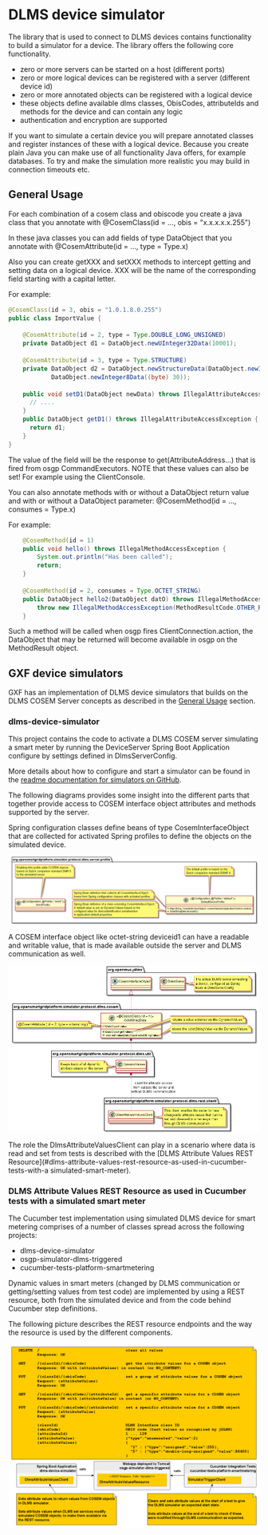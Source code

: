 # DLMS device simulator

The library that is used to connect to DLMS devices contains functionality to build a simulator for a device. The library offers the following core functionality.

* zero or more servers can be started on a host \(different ports\)
* zero or more logical devices can be registered with a server \(different device id\)
* zero or more annotated objects can be registered with a logical device
* these objects define available dlms classes, ObisCodes, attributeIds and methods for the device and can contain any logic
* authentication and encryption are supported

If you want to simulate a certain device you will prepare annotated classes and register instances of these with a logical device. Because you create plain Java you can make use of all functionality Java offers, for example databases. To try and make the simulation more realistic you may build in connection timeouts etc.

## General Usage

For each combination of a cosem class and obiscode you create a java class that you annotate with @CosemClass\(id = ..., obis = "x.x.x.x.x.255"\)

In these java classes you can add fields of type DataObject that you annotate with @CosemAttribute\(id = ..., type = Type.x\)

Also you can create getXXX and setXXX methods to intercept getting and setting data on a logical device. XXX will be the name of the corresponding field starting with a capital letter.

For example:

```java
@CosemClass(id = 3, obis = "1.0.1.8.0.255")
public class ImportValue {

    @CosemAttribute(id = 2, type = Type.DOUBLE_LONG_UNSIGNED)
    private DataObject d1 = DataObject.newUInteger32Data(10001);

    @CosemAttribute(id = 3, type = Type.STRUCTURE)
    private DataObject d2 = DataObject.newStructureData(DataObject.newInteger8Data((byte) -2),
            DataObject.newInteger8Data((byte) 30));

    public void setD1(DataObject newData) throws IllegalAttributeAccessException {
      // ....
    }
    public DataObject getD1() throws IllegalAttributeAccessException {
      return d1;
    }
}
```

The value of the field will be the response to get\(AttributeAddress...\) that is fired from osgp CommandExecutors. NOTE that these values can also be set! For example using the ClientConsole.

You can also annotate methods with or without a DataObject return value and with or without a DataObject parameter: @CosemMethod\(id = ..., consumes = Type.x\)

For example:

```java
    @CosemMethod(id = 1)
    public void hello() throws IllegalMethodAccessException {
        System.out.println("Has been called");
        return;
    }

    @CosemMethod(id = 2, consumes = Type.OCTET_STRING)
    public DataObject hello2(DataObject datO) throws IllegalMethodAccessException {
        throw new IllegalMethodAccessException(MethodResultCode.OTHER_REASON);
    }
```

Such a method will be called when osgp fires ClientConnection.action, the DataObject that may be returned will become available in osgp on the MethodResult object.

## GXF device simulators

GXF has an implementation of DLMS device simulators that builds on the DLMS COSEM Server concepts as
described in the [General Usage](#general-usage) section.

### dlms-device-simulator

This project contains the code to activate a DLMS COSEM server simulating a smart meter by running
the DeviceServer Spring Boot Application configure by settings defined in DlmsServerConfig.

More details about how to configure and start a simulator can be found in the [readme documentation
for simulators on GitHub](https://github.com/OSGP/open-smart-grid-platform/tree/development/osgp/protocol-adapter-dlms/osgp-protocol-simulator-dlms/simulator).

The following diagrams provides some insight into the different parts that together provide access
to COSEM interface object attributes and methods supported by the server.

Spring configuration classes define beans of type CosemInterfaceObject that are collected for
activated Spring profiles to define the objects on the simulated device.

![Spring configuration and profiles define COSEM interface objects on the server](./simulator/dlms-device-simulator-profiles.png)

A COSEM interface object like octet-string deviceid1 can have a readable and writable value, that is
made available outside the server and DLMS communication as well.

![A COSEM interface object with a readable and writable value](./simulator/dlms-device-simulator-values.png)

The role the DlmsAttributeValuesClient can play in a scenario where data is read and set from tests
is described with the [DLMS Attribute Values REST Resource](#dlms-attribute-values-rest-resource-as-used-in-cucumber-tests-with-a simulated-smart-meter).

### DLMS Attribute Values REST Resource as used in Cucumber tests with a simulated smart meter

The Cucumber test implementation using simulated DLMS device for smart metering comprises of a
number of classes spread across the following projects:

* dlms-device-simulator
* osgp-simulator-dlms-triggered
* cucumber-tests-platform-smartmetering

Dynamic values in smart meters (changed by DLMS communication or getting/setting values from test
code) are implemented by using a REST resource, both from the simulated device and from the code
behind Cucumber step definitions.

The following picture describes the REST resource endpoints and the way the resource is used by the
different components.

![DLMS Attribute Values REST Resource](./simulator/dlms_attribute_values.png)


